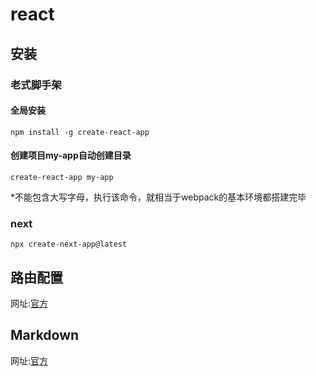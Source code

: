# react
## 安装
### 老式脚手架
#### 全局安装
```
npm install -g create-react-app
```
#### 创建项目my-app自动创建目录
```
create-react-app my-app
```
*不能包含大写字母，执行该命令，就相当于webpack的基本环境都搭建完毕

### next
```
npx create-next-app@latest
```
## 路由配置
网址:[官方](https://react-guide.github.io/react-router-cn/docs/Introduction.html)

## Markdown
网址:[官方](https://markdown.com.cn/)
